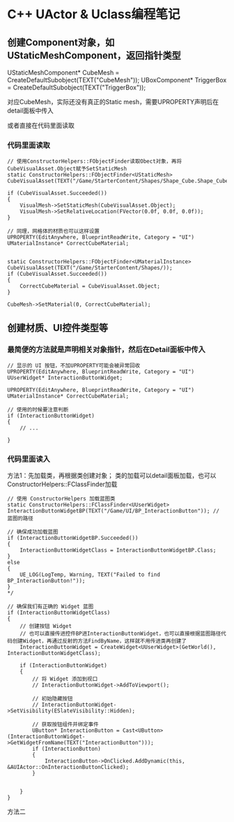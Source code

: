 
# C++ UActor & Uclass编程笔记
## 创建Component对象，如UStaticMeshComponent，返回指针类型

UStaticMeshComponent* CubeMesh = CreateDefaultSubobject<UStaticMeshComponent>(TEXT("CubeMesh"));
UBoxComponent* TriggerBox = CreateDefaultSubobject<UBoxComponent>(TEXT("TriggerBox"));

对应CubeMesh，实际还没有真正的Static mesh，需要UPROPERTY声明后在detail面板中传入

或者直接在代码里面读取

### 代码里面读取
    // 使用ConstructorHelpers::FObjectFinder读取Obect对象，再将CubeVisualAsset.Object赋予SetStaticMesh
    static ConstructorHelpers::FObjectFinder<UStaticMesh> CubeVisualAsset(TEXT("/Game/StarterContent/Shapes/Shape_Cube.Shape_Cube"));

    if (CubeVisualAsset.Succeeded())
    {
        VisualMesh->SetStaticMesh(CubeVisualAsset.Object);
        VisualMesh->SetRelativeLocation(FVector(0.0f, 0.0f, 0.0f));
    }

    // 同理，网格体的材质也可以这样设置
    UPROPERTY(EditAnywhere, BlueprintReadWrite, Category = "UI")
	UMaterialInstance* CorrectCubeMaterial;


    static ConstructorHelpers::FObjectFinder<UMaterialInstance> CubeVisualAsset(TEXT("/Game/StarterContent/Shapes/));
    if (CubeVisualAsset.Succeeded())
    {
        CorrectCubeMaterial = CubeVisualAsset.Object;
    }
    
    CubeMesh->SetMaterial(0, CorrectCubeMaterial);

## 创建材质、UI控件类型等


 ### 最简便的方法就是声明相关对象指针，然后在Detail面板中传入
	// 显示的 UI 按钮，不加UPROPERTY可能会被异常回收
	UPROPERTY(EditAnywhere, BlueprintReadWrite, Category = "UI")
	UUserWidget* InteractionButtonWidget;

	UPROPERTY(EditAnywhere, BlueprintReadWrite, Category = "UI")
	UMaterialInstance* CorrectCubeMaterial;

    // 使用的时候要注意判断
    if (InteractionButtonWidget)
    {
        // ...

    }

### 代码里面读入

方法1：先加载类，再根据类创建对象； 类的加载可以detail面板加载，也可以ConstructorHelpers::FClassFinder加载

    // 使用 ConstructorHelpers 加载蓝图类
    static ConstructorHelpers::FClassFinder<UUserWidget> InteractionButtonWidgetBP(TEXT("/Game/UI/BP_InteractionButton")); // 蓝图的路径

    // 确保成功加载蓝图
    if (InteractionButtonWidgetBP.Succeeded())
    {
        InteractionButtonWidgetClass = InteractionButtonWidgetBP.Class;
    }
    else
    {
        UE_LOG(LogTemp, Warning, TEXT("Failed to find BP_InteractionButton!"));
    }
    */

    // 确保我们有正确的 Widget 蓝图
    if (InteractionButtonWidgetClass)
    {
        // 创建按钮 Widget
        // 也可以直接传进控件BP进InteractionButtonWidget，也可以直接根据蓝图路径代码创建Widget，再通过反射的方法FindByName，这样就不用传进类再创建了
        InteractionButtonWidget = CreateWidget<UUserWidget>(GetWorld(), InteractionButtonWidgetClass);

        if (InteractionButtonWidget)
        {
            // 将 Widget 添加到视口
            // InteractionButtonWidget->AddToViewport();

            // 初始隐藏按钮
            // InteractionButtonWidget->SetVisibility(ESlateVisibility::Hidden);

            // 获取按钮组件并绑定事件
            UButton* InteractionButton = Cast<UButton>(InteractionButtonWidget->GetWidgetFromName(TEXT("InteractionButton")));
            if (InteractionButton)
            {
                InteractionButton->OnClicked.AddDynamic(this, &AUIActor::OnInteractionButtonClicked);
            }

            
        }
    }

方法二
